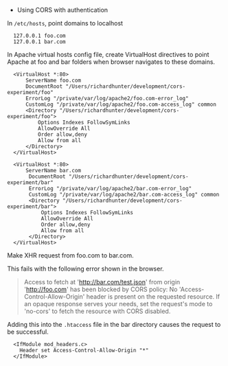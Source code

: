 * Using CORS with authentication

In `/etc/hosts`, point domains to localhost

```
  127.0.0.1 foo.com 
  127.0.0.1 bar.com 
```
In Apache virtual hosts config file, create VirtualHost directives to point Apache at foo and bar folders when browser navigates to these domains.

```
  <VirtualHost *:80>
      ServerName foo.com
      DocumentRoot "/Users/richardhunter/development/cors-experiment/foo"
      ErrorLog "/private/var/log/apache2/foo.com-error_log"
      CustomLog "/private/var/log/apache2/foo.com-access_log" common
      <Directory "/Users/richardhunter/development/cors-experiment/foo">
          Options Indexes FollowSymLinks
          AllowOverride All
          Order allow,deny
          Allow from all
      </Directory>
  </VirtualHost>
 
  <VirtualHost *:80>
      ServerName bar.com
       DocumentRoot "/Users/richardhunter/development/cors-experiment/bar"
       ErrorLog "/private/var/log/apache2/bar.com-error_log"
       CustomLog "/private/var/log/apache2/bar.com-access_log" common
       <Directory "/Users/richardhunter/development/cors-experiment/bar">
           Options Indexes FollowSymLinks
           AllowOverride All
           Order allow,deny
           Allow from all
       </Directory>
  </VirtualHost>

```

Make XHR request from foo.com to bar.com.

This fails with the following error shown in the browser.

> Access to fetch at 'http://bar.com/test.json' from origin 'http://foo.com' has been blocked by CORS policy: No 'Access-Control-Allow-Origin' header is present on the requested resource. If an opaque response serves your needs, set the request's mode to 'no-cors' to fetch the resource with CORS disabled.

Adding this into the `.htaccess` file in the bar directory causes the request to be successful.

```
  <IfModule mod_headers.c>
    Header set Access-Control-Allow-Origin "*"
  </IfModule>
```
